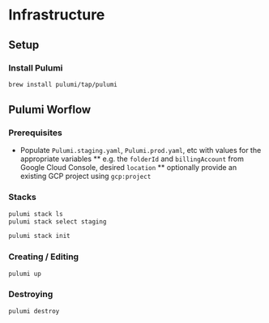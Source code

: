 # Infrastructure

## Setup

### Install Pulumi
```bash
brew install pulumi/tap/pulumi
```

## Pulumi Worflow

### Prerequisites
* Populate `Pulumi.staging.yaml`, `Pulumi.prod.yaml`, etc with values for the appropriate variables
** e.g. the `folderId` and `billingAccount` from Google Cloud Console, desired `location`
** optionally provide an existing GCP project using `gcp:project`

### Stacks
```bash
pulumi stack ls
pulumi stack select staging
```
```bash
pulumi stack init
```

### Creating / Editing
```bash
pulumi up
```

### Destroying
```bash
pulumi destroy
```
